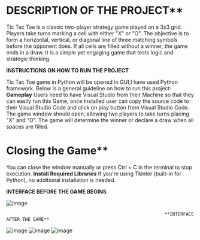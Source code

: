 # DESCRIPTION OF THE PROJECT**

Tic Tac Toe is a classic two-player strategy game played on a 3x3 grid. Players take turns marking a cell with either "X" or "O".
The objective is to form a horizontal, vertical, or diagonal line of three matching symbols before the opponent does.
If all cells are filled without a winner, the game ends in a draw. It is a simple yet engaging game that tests logic and strategic thinking. 

 **INSTRUCTIONS ON HOW TO RUN THE PROJECT**
 
Tic Tac Toe game in Python will be opened in GUI,I have used Python framework. Below is a general guideline on how to run this project:
                                                              **Gameplay**
Users need to have Visual Studio from their Machine so that they can easily run this Game, once Installed user can copy the source code to their 
Visual Studio Code and click on play button from Visual Studio Code.
The game window should open, allowing two players to take turns placing "X" and "O".
The game will determine the winner or declare a draw when all spaces are filled.
# Closing the Game**
You can close the window manually or press Ctrl + C in the terminal to stop execution.
                                                              **Install Required Libraries**
If you're using Tkinter (built-in for Python), no additional installation is needed.


 **INTERFACE BEFORE THE GAME BEGINS**

  ![image](https://github.com/user-attachments/assets/326a7825-399e-41fc-bc93-99d0a1024e79)

                                                               **INTERFACE AFTER THE GAME**

   ![image](https://github.com/user-attachments/assets/3e35511d-7da4-4c49-9817-f561a389c4c3)
   ![image](https://github.com/user-attachments/assets/ffddfc19-631c-4081-a70c-f854f458cc25)
   ![image](https://github.com/user-attachments/assets/7df5e210-0c7e-464d-b4d6-44433bfd303a)


